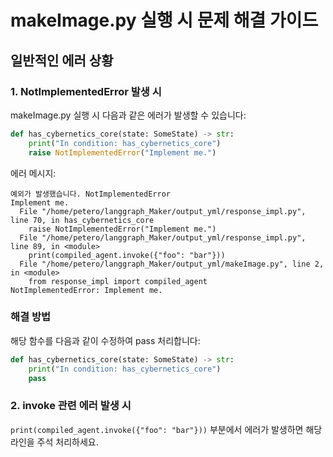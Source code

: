 # makeImage.py 실행 시 문제 해결 가이드

## 일반적인 에러 상황

### 1. NotImplementedError 발생 시

makeImage.py 실행 시 다음과 같은 에러가 발생할 수 있습니다:

```python
def has_cybernetics_core(state: SomeState) -> str:
    print("In condition: has_cybernetics_core")
    raise NotImplementedError("Implement me.")
```

에러 메시지:
```
예외가 발생했습니다. NotImplementedError
Implement me.
  File "/home/petero/langgraph_Maker/output_yml/response_impl.py", line 70, in has_cybernetics_core
    raise NotImplementedError("Implement me.")
  File "/home/petero/langgraph_Maker/output_yml/response_impl.py", line 89, in <module>
    print(compiled_agent.invoke({"foo": "bar"}))
  File "/home/petero/langgraph_Maker/output_yml/makeImage.py", line 2, in <module>
    from response_impl import compiled_agent
NotImplementedError: Implement me.
```

### 해결 방법
해당 함수를 다음과 같이 수정하여 pass 처리합니다:

```python
def has_cybernetics_core(state: SomeState) -> str:
    print("In condition: has_cybernetics_core")
    pass
```

### 2. invoke 관련 에러 발생 시

`print(compiled_agent.invoke({"foo": "bar"}))` 부분에서 에러가 발생하면 해당 라인을 주석 처리하세요.

